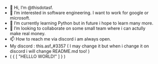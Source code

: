 - 👋 Hi, I’m @thisdotasf.
- 👀 I’m interested in software engineering. I want to work for google or microsoft.
- 🌱 I’m currently learning Python but in future i hope to learn many more.
- 💞️ I’m looking to collaborate on some small team where i can actully make real money.
- 📫 How to reach me via discord i am always open.
- My discord : this.asf_#3357 ( I may change it but when i change it on discord i will change README.md too! )
- ( { [ "HELLLO WORLD!" ] } )

<!---
thisdotasf/thisdotasf is a ✨ special ✨ repository because its `README.md` (this file) appears on your GitHub profile.
You can click the Preview link to take a look at your changes.
--->
